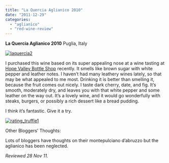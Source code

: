 ```yaml
---
title: "La Quercia Aglianico 2010"
date: "2011-12-29"
categories: 
  - "aglianico"
  - "red-wine-review"
---
```


**La Quercia Aglianico 2010** Puglia, Italy

[![](http://s3.amazonaws.com/thegourmez-wpmedia/2011/12/laquercia2.jpg "laquercia2")](http://s3.amazonaws.com/thegourmez-wpmedia/2011/12/laquercia2.jpg)

I purchased this wine based on its super appealing nose at a wine tasting at [Hope Valley Bottle Shop](http://www.hvbottleshop.com/) recently. It smells like brown sugar with white pepper and leather notes. I haven’t had many leathery wines lately, so that may be what appealed to me most. Drinking it is better than smelling it, because the fruit comes out nicely. I taste dark cherry, date, and fig. It’s smooth, moderately dry, and leaves you with that white pepper and some leather on the way out. It’s a lovely wine, and it would go wonderfully with steaks, burgers, or possibly a rich dessert like a bread pudding.

I think it’s fantastic. Give it a try.

[![](http://s3.amazonaws.com/thegourmez-wpmedia/2009/02/rating_truffle1.gif "rating_truffle1")](http://s3.amazonaws.com/thegourmez-wpmedia/2009/02/rating_truffle1.gif)

Other Bloggers’ Thoughts:

Lots of bloggers have thoughts on their montepulciano d’abruzzo but the aglianico has been neglected.

_Reviewed 28 Nov 11._
